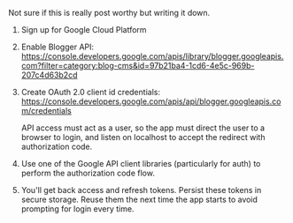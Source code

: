 Not sure if this is really post worthy but writing it down.

1. Sign up for Google Cloud Platform
2. Enable Blogger API: https://console.developers.google.com/apis/library/blogger.googleapis.com?filter=category:blog-cms&id=97b21ba4-1cd6-4e5c-969b-207c4d63b2cd
3. Create OAuth 2.0 client id credentials: https://console.developers.google.com/apis/api/blogger.googleapis.com/credentials

   API access must act as a user, so the app must direct the user to a browser to login, and listen on localhost to accept the redirect with authorization code.
4. Use one of the Google API client libraries (particularly for auth) to perform the authorization code flow.
5. You'll get back access and refresh tokens. Persist these tokens in secure storage. Reuse them the next time the app starts to avoid prompting for login every time.
